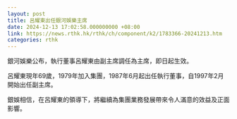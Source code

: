 ```yaml
---
layout: post
title: 呂耀東出任銀河娛樂主席
date: 2024-12-13 17:02:58.000000000 +08:00
link: https://news.rthk.hk/rthk/ch/component/k2/1783366-20241213.htm
categories: rthk
---
```


銀河娛樂公布，執行董事呂耀東由副主席調任為主席，即日起生效。

呂耀東現年69歲，1979年加入集團，1987年6月起出任執行董事，自1997年2月開始出任副主席。

銀娛相信，在呂耀東的領導下，將繼續為集團業務發展帶來令人滿意的效益及正面影響。
